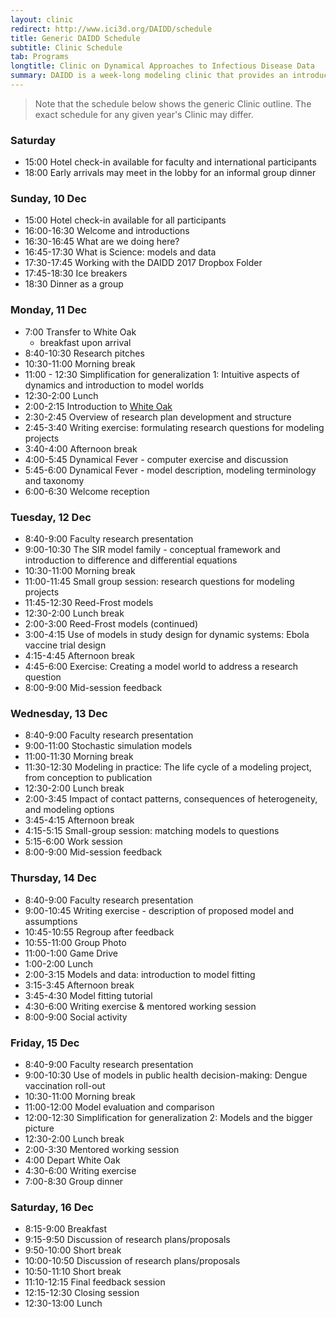 ```yaml
---
layout: clinic
redirect: http://www.ici3d.org/DAIDD/schedule
title: Generic DAIDD Schedule
subtitle: Clinic Schedule
tab: Programs
longtitle: Clinic on Dynamical Approaches to Infectious Disease Data
summary: DAIDD is a week-long modeling clinic that provides an introduction to dynamical models used in the study of infectious disease dynamics. Instruction focuses on the conceptual foundations of modeling and model formulation for infectious disease research.
---
```


> Note that the schedule below shows the generic Clinic outline. The exact schedule for any given year's Clinic may differ.

### Saturday
- 15:00 Hotel check-in available for faculty and international participants
- 18:00 Early arrivals may meet in the lobby for an informal group dinner

### Sunday, 10 Dec
- 15:00 Hotel check-in available for all participants
- 16:00-16:30 Welcome and introductions
- 16:30-16:45 What are we doing here?
- 16:45-17:30 What is Science: models and data
- 17:30-17:45 Working with the DAIDD 2017 Dropbox Folder
- 17:45-18:30 Ice breakers
- 18:30 Dinner as a group

### Monday, 11 Dec
- 7:00 Transfer to White Oak
    - breakfast upon arrival
- 8:40-10:30 Research pitches
- 10:30-11:00 Morning break
- 11:00 - 12:30 Simplification for generalization 1: Intuitive aspects of dynamics and introduction to model worlds
- 12:30-2:00 Lunch
- 2:00-2:15 Introduction to [White Oak](http://www.whiteoakwildlife.org/wop)
- 2:30-2:45 Overview of research plan development and structure
- 2:45-3:40 Writing exercise: formulating research questions for modeling projects
- 3:40-4:00 Afternoon break
- 4:00-5:45 Dynamical Fever - computer exercise and discussion
- 5:45-6:00 Dynamical Fever - model description, modeling terminology and taxonomy
- 6:00-6:30 Welcome reception

### Tuesday, 12 Dec

- 8:40-9:00 Faculty research presentation
- 9:00-10:30 The SIR model family - conceptual framework and introduction to difference and differential equations
- 10:30-11:00 Morning break
- 11:00-11:45 Small group session: research questions for modeling projects
- 11:45-12:30 Reed-Frost models
- 12:30-2:00 Lunch break
- 2:00-3:00 Reed-Frost models (continued)
- 3:00-4:15 Use of models in study design for dynamic systems: Ebola vaccine trial design
- 4:15-4:45 Afternoon break
- 4:45-6:00 Exercise: Creating a model world to address a research question
- 8:00-9:00 Mid-session feedback

### Wednesday, 13 Dec

- 8:40-9:00 Faculty research presentation
- 9:00-11:00 Stochastic simulation models
- 11:00-11:30 Morning break
- 11:30-12:30 Modeling in practice: The life cycle of a modeling project, from conception to publication
- 12:30-2:00 Lunch break
- 2:00-3:45 Impact of contact patterns, consequences of heterogeneity, and modeling options
- 3:45-4:15 Afternoon break
- 4:15-5:15 Small-group session: matching models to questions
- 5:15-6:00 Work session
- 8:00-9:00 Mid-session feedback

### Thursday, 14 Dec

- 8:40-9:00 Faculty research presentation
- 9:00-10:45 Writing exercise - description of proposed model and assumptions
- 10:45-10:55 Regroup after feedback
- 10:55-11:00 Group Photo
- 11:00-1:00 Game Drive
- 1:00-2:00 Lunch
- 2:00-3:15 Models and data: introduction to model fitting
- 3:15-3:45  Afternoon break
- 3:45-4:30 Model fitting tutorial
- 4:30-6:00 Writing exercise & mentored working session
- 8:00-9:00 Social activity

### Friday, 15 Dec

- 8:40-9:00 Faculty research presentation
- 9:00-10:30 Use of models in public health decision-making: Dengue vaccination roll-out
- 10:30-11:00 Morning break
- 11:00-12:00 Model evaluation and comparison
- 12:00-12:30 Simplification for generalization 2: Models and the bigger picture
- 12:30-2:00 Lunch break
- 2:00-3:30 Mentored working session
- 4:00 Depart White Oak
- 4:30-6:00 Writing exercise
- 7:00-8:30 Group dinner

### Saturday, 16 Dec

- 8:15-9:00 Breakfast
- 9:15-9:50 Discussion of research plans/proposals
- 9:50-10:00 Short break
- 10:00-10:50 Discussion of research plans/proposals
- 10:50-11:10 Short break
- 11:10-12:15 Final feedback session
- 12:15-12:30 Closing session
- 12:30-13:00 Lunch
